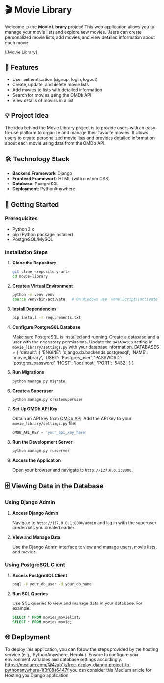 # 🎬 Movie Library

Welcome to the **Movie Library** project! This web application allows you to manage your movie lists and explore new movies. Users can create personalized movie lists, add movies, and view detailed information about each movie.

![Movie Library]

## 🌟 Features

- User authentication (signup, login, logout)
- Create, update, and delete movie lists
- Add movies to lists with detailed information
- Search for movies using the OMDb API
- View details of movies in a list

## 💡 Project Idea

The idea behind the Movie Library project is to provide users with an easy-to-use platform to organize and manage their favorite movies. It allows users to create personalized movie lists and provides detailed information about each movie using data from the OMDb API.

## 🛠️ Technology Stack

- **Backend Framework**: Django
- **Frontend Framework**: HTML (with custom CSS)
- **Database**: PostgreSQL
- **Deployment**: PythonAnywhere

## 🚀 Getting Started

### Prerequisites

- Python 3.x
- pip (Python package installer)
- PostgreSQL/MySQL

### Installation Steps

1. **Clone the Repository**

    ```bash
    git clone <repository-url>
    cd movie-library
    ```

2. **Create a Virtual Environment**

    ```bash
    python -m venv venv
    source venv/bin/activate   # On Windows use `venv\Scripts\activate`
    ```

3. **Install Dependencies**

    ```bash
    pip install -r requirements.txt
    ```

4. **Configure PostgreSQL Database**

    Make sure PostgreSQL is installed and running. Create a database and a user with the necessary permissions. Update the `DATABASES` setting in `movie_library/settings.py` with your database information.
   DATABASES = {
    'default': {
        'ENGINE': 'django.db.backends.postgresql',
        'NAME': 'movie_library',
        'USER': 'Postgres_user',
        'PASSWORD': 'postgres_password',
        'HOST': 'localhost',
        'PORT': '5432',
    }
}

6. **Run Migrations**

    ```bash
    python manage.py migrate
    ```

7. **Create a Superuser**

    ```bash
    python manage.py createsuperuser
    ```

8. **Set Up OMDb API Key**

    Obtain an API key from [OMDb API](http://www.omdbapi.com/apikey.aspx). Add the API key to your `movie_library/settings.py` file:

    ```python
    OMDB_API_KEY = 'your_api_key_here'
    ```

9. **Run the Development Server**

    ```bash
    python manage.py runserver
    ```

10. **Access the Application**

    Open your browser and navigate to `http://127.0.0.1:8000`.

## 🗄️ Viewing Data in the Database

### Using Django Admin

1. **Access Django Admin**

    Navigate to `http://127.0.0.1:8000/admin` and log in with the superuser credentials you created earlier.

2. **View and Manage Data**

    Use the Django Admin interface to view and manage users, movie lists, and movies.

### Using PostgreSQL Client

1. **Access PostgreSQL Client**

    ```bash
    psql -U your_db_user -d your_db_name
    ```

2. **Run SQL Queries**

    Use SQL queries to view and manage data in your database. For example:

    ```sql
    SELECT * FROM movies_movielist;
    SELECT * FROM movies_movie;
    ```

## 🌐 Deployment

To deploy this application, you can follow the steps provided by the hosting service (e.g., PythonAnywhere, Heroku). Ensure to configure your environment variables and database settings accordingly.
https://medium.com/@4yub1k/free-deploy-django-project-to-pythonanywhere-1f3f08a6447f  you can consider this Medium article for Hosting you Django application

